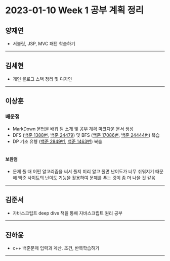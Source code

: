 # 2023-01-10 Week 1 공부 계획 정리

## 양재연
- 서블릿, JSP, MVC 패턴 학습하기
---
## 김세현
- 개인 블로그 스택 정리 및 디자인 
---
## 이상훈
### 배운점
- MarkDown 문법을 배워 팀 소개 및 공부 계획 마크다운 문서 생성
- DFS (<a href="https://www.acmicpc.net/problem/1388">백준 1388번</a>, <a href="https://www.acmicpc.net/problem/24479">백준 24479</a>) 및 BFS (<a href="https://www.acmicpc.net/problem/17086">백준 17086번</a>, <a href="https://www.acmicpc.net/problem/24444">백준 24444번</a>) 복습
- DP 기초 유형 (<a href="https://www.acmicpc.net/problem/2849">백준 2849번</a>, <a href="https://www.acmicpc.net/problem/1463">백준 1463번</a>) 복습</br></br>

#### 보완점

- 문제 풀 때 어떤 알고리즘을 써서 풀지 미리 알고 풀면 난이도가 너무 쉬워지기 때문에 백준 사이트의 난이도 기능을 활용하여 문제를 푸는 것이 좀 더 나을 것 같음
---
## 김준서
- 자바스크립트 deep dive 책을 통해 자바스크립트 원리 공부
---
## 진하윤
-  c++ 백준문제 입력과 계산. 조건, 반복학습하기
---